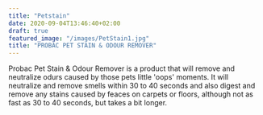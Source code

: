 ```yaml
---
title: "Petstain"
date: 2020-09-04T13:46:40+02:00
draft: true
featured_image: "/images/PetStain1.jpg"
title: "PROBAC PET STAIN & ODOUR REMOVER"
---
```

Probac Pet Stain & Odour Remover is a product that will remove and neutralize odurs caused by those pets little 'oops' moments.
It will neutralize and remove smells within 30 to 40 seconds and also digest and remove any stains caused by feaces on carpets or floors, although not as fast as 30 to 40 seconds, but takes a bit longer.
